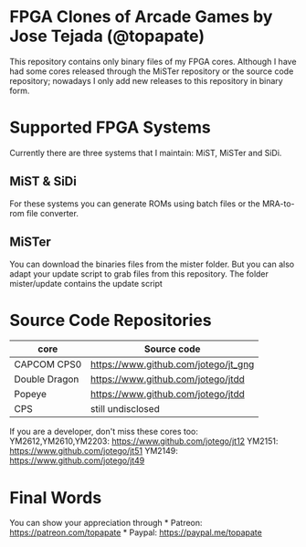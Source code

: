 # FPGA Clones of Arcade Games by Jose Tejada (@topapate)

This repository contains only binary files of my FPGA cores. Although I have
had some cores released through the MiSTer repository or the source code repository;
nowadays I only add new releases to this repository in binary form.

# Supported FPGA Systems

Currently there are three systems that I maintain: MiST, MiSTer and SiDi.

## MiST & SiDi
For these systems you can generate ROMs using batch files or the MRA-to-rom file converter.

## MiSTer

You can download the binaries files from the mister folder. But you can also adapt
your update script to grab files from this repository. The folder mister/update contains
the update script

# Source Code Repositories

core                | Source code
--------------------|--------------------------
CAPCOM CPS0         | https://www.github.com/jotego/jt_gng
Double Dragon       | https://www.github.com/jotego/jtdd
Popeye              | https://www.github.com/jotego/jtdd
CPS                 | still undisclosed

If you are a developer, don't miss these cores too:
YM2612,YM2610,YM2203: https://www.github.com/jotego/jt12
YM2151:               https://www.github.com/jotego/jt51
YM2149:               https://www.github.com/jotego/jt49

# Final Words

You can show your appreciation through
    * Patreon: https://patreon.com/topapate
    * Paypal:  https://paypal.me/topapate
